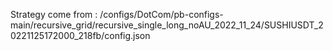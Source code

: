 Strategy come from : /configs/DotCom/pb-configs-main/recursive_grid/recursive_single_long_noAU_2022_11_24/SUSHIUSDT_20221125172000_218fb/config.json